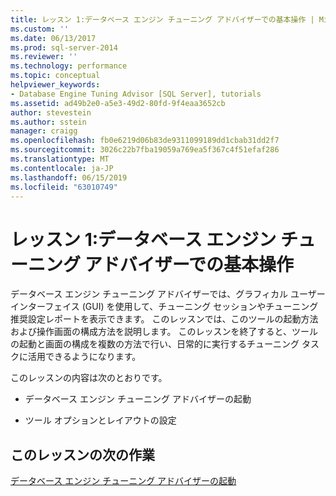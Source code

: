 ```yaml
---
title: レッスン 1:データベース エンジン チューニング アドバイザーでの基本操作 | Microsoft Docs
ms.custom: ''
ms.date: 06/13/2017
ms.prod: sql-server-2014
ms.reviewer: ''
ms.technology: performance
ms.topic: conceptual
helpviewer_keywords:
- Database Engine Tuning Advisor [SQL Server], tutorials
ms.assetid: ad49b2e0-a5e3-49d2-80fd-9f4eaa3652cb
author: stevestein
ms.author: sstein
manager: craigg
ms.openlocfilehash: fb0e6219d06b83de9311099189dd1cbab31dd2f7
ms.sourcegitcommit: 3026c22b7fba19059a769ea5f367c4f51efaf286
ms.translationtype: MT
ms.contentlocale: ja-JP
ms.lasthandoff: 06/15/2019
ms.locfileid: "63010749"
---
```

# <a name="lesson-1-basic-navigation-in-database-engine-tuning-advisor"></a>レッスン 1:データベース エンジン チューニング アドバイザーでの基本操作
  データベース エンジン チューニング アドバイザーでは、グラフィカル ユーザー インターフェイス (GUI) を使用して、チューニング セッションやチューニング推奨設定レポートを表示できます。 このレッスンでは、このツールの起動方法および操作画面の構成方法を説明します。 このレッスンを終了すると、ツールの起動と画面の構成を複数の方法で行い、日常的に実行するチューニング タスクに活用できるようになります。  
  
 このレッスンの内容は次のとおりです。  
  
-   データベース エンジン チューニング アドバイザーの起動  
  
-   ツール オプションとレイアウトの設定  
  
## <a name="next-task-in-this-lesson"></a>このレッスンの次の作業  
 [データベース エンジン チューニング アドバイザーの起動](../../relational-databases/performance/database-engine-tuning-advisor.md)  
  
  
